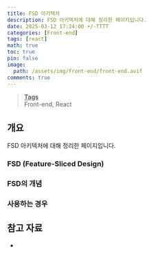 ```yaml
---
title: FSD 아키텍처
description: FSD 아키텍처에 대해 정리한 페이지입니다.
date: 2025-03-12 17:24:00 +/-TTTT
categories: [Front-end]
tags: [react]
math: true
toc: true
pin: false
image:
  path: /assets/img/front-end/front-end.avif
comments: true
---
```


<blockquote class="prompt-info"><p><strong><u>Tags</u></strong><br>
Front-end, React</p></blockquote>

## 개요

FSD 아키텍처에 대해 정리한 페이지입니다.

### FSD (Feature-Sliced Design)

### FSD의 개념

### 사용하는 경우

## 참고 자료

- <a href="" target="_blank"></a>
